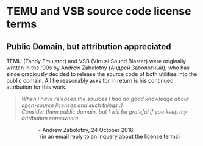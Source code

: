 # TEMU and VSB source code license terms

## Public Domain, but attribution appreciated

TEMU (Tandy Emulator) and VSB (Virtual Sound Blaster) were originally written in the '90s by Andrew Zabolotny (Андрей Заболотный), who has since graciously decided to release the source code of both utilities into the public domain. All he reasonably asks for in return is his continued attribution for this work.

> *When I have released the sources I had no good knowledge about open-source licenses and such things :)*<br/>
> *Consider them public domain, but I will be grateful if you keep my attribution somewhere.*

      \- Andrew Zabolotny, 24 October 2016<br/>
        (in an email reply to an inquery about the license terms)
